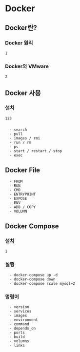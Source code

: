 # Docker

## Docker란?

### Docker 원리
```
1
```

### Docker와 VMware
```
2
```

## Docker 사용

### 설치
```
123
```

### 
```
  - search
  - pull
  - images / rmi
  - run / rm
  - ps
  - start / restart / stop
  - exec
```

## Docker File
```
  - FROM
  - RUN
  - CMD
  - ENTRYPOINT
  - EXPOSE
  - ENV
  - ADD / COPY
  - VOLUMN
```

## Docker Compose

### 설치

```
1
```

### 실행
```
  - docker-compose up -d
  - docker-compose down
  - docker-compose scale mysql=2
```

### 명령어
```
  - version
  - services
  - images
  - environment
  - command
  - depends_on
  - ports
  - build
  - volumns
  - links
```


 
 
